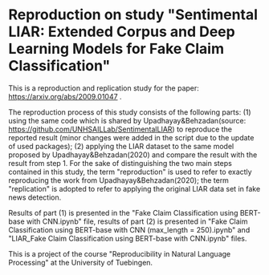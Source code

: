 # Reproduction on study "Sentimental LIAR: Extended Corpus and Deep Learning Models for Fake Claim Classification"
This is a reproduction and replication study for the paper: https://arxiv.org/abs/2009.01047 .

The reproduction process of this study consists of the following parts: (1) using the same code which is shared by Upadhayay&Behzadan(source: https://github.com/UNHSAILLab/SentimentalLIAR) to reproduce the reported result (minor changes were added in the script due to the update of used packages); (2) applying the LIAR dataset to the same model proposed by Upadhayay&Behzadan(2020) and compare the result with the result from step 1. For the sake of distinguishing the two main steps contained in this study, the term "reproduction" is used to refer to exactly reproducing the work from Upadhayay&Behzadan(2020); the term "replication" is adopted to refer to applying the original LIAR data set in fake news detection.

Results of part (1) is presented in the "Fake Claim Classification using BERT-base with CNN.ipynb" file, results of part (2) is presented in "Fake Claim Classification using BERT-base with CNN (max_length = 250).ipynb" and "LIAR_Fake Claim Classification using BERT-base with CNN.ipynb" files. 

This is a project of the course "Reproducibility in Natural Language Processing" at the University of Tuebingen.
